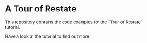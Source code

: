# A Tour of Restate

This repository contains the code examples for the "Tour of Restate" tutorial.

Have a look at the tutorial to find out more.